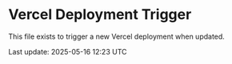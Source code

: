 # Vercel Deployment Trigger

This file exists to trigger a new Vercel deployment when updated.

Last update: 2025-05-16 12:23 UTC
